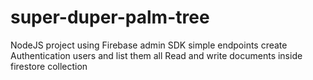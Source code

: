 # super-duper-palm-tree
NodeJS project using Firebase admin SDK
simple endpoints create Authentication users and list them all
Read and write documents inside firestore collection

